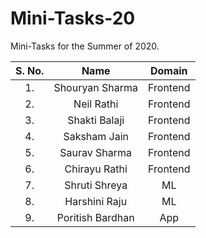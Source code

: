 # Mini-Tasks-20
Mini-Tasks for the Summer of 2020.

| S. No.| Name | Domain |
|:----:|:----:|:----:|
|1.| Shouryan Sharma | Frontend |
|2.| Neil Rathi | Frontend |
|3.| Shakti Balaji | Frontend |
|4.| Saksham Jain | Frontend |
|5.| Saurav Sharma | Frontend |
|6.| Chirayu Rathi | Frontend |
|7.| Shruti Shreya | ML |
|8.| Harshini Raju | ML |
|9.| Poritish Bardhan | App |

